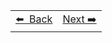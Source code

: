 <style>
    .alnright { text-align: right; }
    .noborder { border: none; border-collapse: collapse; }
</style>

<table class="noborder">
    <tr class="noborderg">
        <td class="noborder"><a href="{{ back }}.html"> ⬅️ &nbsp;Back </a></td>
        <td class='alnright noborder'><a href="{{ next }}.html"> Next&nbsp;➡️ </a></td>
    </tr>
</table>
